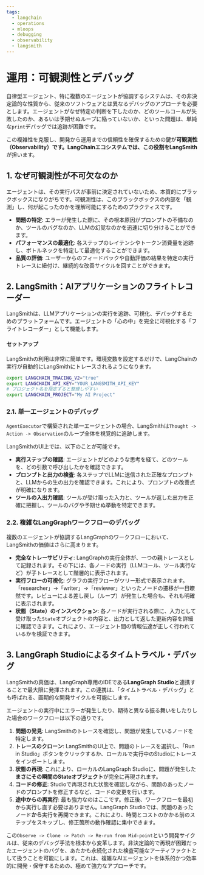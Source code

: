 ```yaml
---
tags:
  - langchain
  - operations
  - mloops
  - debugging
  - observability
  - langsmith
---
```

# 運用：可観測性とデバッグ

自律型エージェント、特に複数のエージェントが協調するシステムは、その非決定論的な性質から、従来のソフトウェアとは異なるデバッグのアプローチを必要とします。エージェントがなぜ特定の判断を下したのか、どのツールコールが失敗したのか、あるいは予期せぬループに陥っていないか、といった問題は、単純な`print`デバッグでは追跡が困難です。

この複雑性を克服し、開発から運用までの信頼性を確保するための鍵が**可観測性（Observability）**です。LangChainエコシステムでは、この役割を**LangSmith**が担います。

## 1. なぜ可観測性が不可欠なのか

エージェントは、その実行パスが事前に決定されていないため、本質的にブラックボックスになりがちです。可観測性は、このブラックボックスの内部を「観測」し、何が起こったのかを理解可能にするためのプラクティスです。

*   **問題の特定**: エラーが発生した際に、その根本原因がプロンプトの不備なのか、ツールのバグなのか、LLMの幻覚なのかを迅速に切り分けることができます。
*   **パフォーマンスの最適化**: 各ステップのレイテンシやトークン消費量を追跡し、ボトルネックを特定して最適化することができます。
*   **品質の評価**: ユーザーからのフィードバックや自動評価の結果を特定の実行トレースに紐付け、継続的な改善サイクルを回すことができます。

## 2. LangSmith：AIアプリケーションのフライトレコーダー

LangSmithは、LLMアプリケーションの実行を追跡、可視化、デバッグするためのプラットフォームです。エージェントの「心の中」を完全に可視化する「フライトレコーダー」として機能します。

#### セットアップ
LangSmithの利用は非常に簡単です。環境変数を設定するだけで、LangChainの実行が自動的にLangSmithにトレースされるようになります。

```bash
export LANGCHAIN_TRACING_V2="true"
export LANGCHAIN_API_KEY="YOUR_LANGSMITH_API_KEY"
# プロジェクト名を指定すると整理しやすい
export LANGCHAIN_PROJECT="My AI Project"
```

### 2.1. 単一エージェントのデバッグ

`AgentExecutor`で構築された単一エージェントの場合、LangSmithは`Thought -> Action -> Observation`のループ全体を視覚的に追跡します。

LangSmithのUI上では、以下のことが可能です。
*   **実行ステップの確認**: エージェントがどのような思考を経て、どのツールを、どの引数で呼び出したかを確認できます。
*   **プロンプトと出力の検査**: 各ステップでLLMに送信された正確なプロンプトと、LLMからの生の出力を確認できます。これにより、プロンプトの改善点が明確になります。
*   **ツールの入出力確認**: ツールが受け取った入力と、ツールが返した出力を正確に把握し、ツールのバグや予期せぬ挙動を特定できます。

### 2.2. 複雑なLangGraphワークフローのデバッグ

複数のエージェントが協調するLangGraphのワークフローにおいて、LangSmithの価値はさらに高まります。

*   **完全なトレーサビリティ**: LangGraphの実行全体が、一つの親トレースとして記録されます。その下には、各ノードの実行（LLMコール、ツール実行など）が子トレースとして階層的に表示されます。
*   **実行フローの可視化**: グラフの実行フローがツリー形式で表示されます。「researcher」→「writer」→「reviewer」といったノードの遷移が一目瞭然です。レビューによる差し戻し（ループ）が発生した場合も、それも明確に表示されます。
*   **状態（State）のインスペクション**: 各ノードが実行される際に、入力として受け取った`State`オブジェクトの内容と、出力として返した更新内容を詳細に確認できます。これにより、エージェント間の情報伝達が正しく行われているかを検証できます。

## 3. LangGraph Studioによるタイムトラベル・デバッグ

LangSmithの真価は、LangGraph専用のIDEである**LangGraph Studio**と連携することで最大限に発揮されます。この連携は、「タイムトラベル・デバッグ」とも呼ばれる、画期的な開発サイクルを可能にします。

エージェントの実行中にエラーが発生したり、期待と異なる振る舞いをしたりした場合のワークフローは以下の通りです。

1.  **問題の発見**: LangSmithのトレースを確認し、問題が発生しているノードを特定します。
2.  **トレースのクローン**: LangSmithのUI上で、問題のトレースを選択し、「Run in Studio」ボタンをクリックするか、ローカルで実行中のStudioにトレースをインポートします。
3.  **状態の再現**: これにより、ローカルのLangGraph Studioに、問題が発生した**まさにその瞬間のStateオブジェクト**が完全に再現されます。
4.  **コードの修正**: Studioで再現された状態を確認しながら、問題のあったノードのプロンプトを修正するなど、コードの変更を行います。
5.  **途中からの再実行**: 最も強力なのはここです。修正後、ワークフローを最初から実行し直す必要はありません。LangGraph Studioでは、問題のあったノード**から**実行を再開できます。これにより、時間とコストのかかる前のステップをスキップし、修正箇所の動作確認に集中できます。

この`Observe -> Clone -> Patch -> Re-run from Mid-point`という開発サイクルは、従来のデバッグ手法を根本から変革します。非決定論的で再現が困難だったエージェントのバグを、あたかも永続化された検査可能なアーティファクトとして扱うことを可能にします。これは、複雑なAIエージェントを体系的かつ効率的に開発・保守するための、極めて強力なアプローチです。
